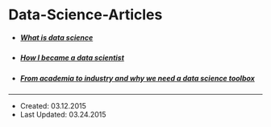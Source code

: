 # Data-Science-Articles


- ##### [What is data science](overview/what_is_data_science.md)
- ##### [How I became a data scientist](career/how_i_became_a_data_scientist.md)
- ##### [From academia to industry and why we need a data science toolbox](toolbox/from_academia_to_industry.md)

----

- Created: 03.12.2015
- Last Updated: 03.24.2015